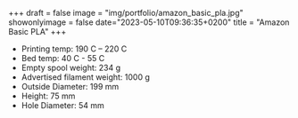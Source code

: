 +++
draft = false
image = "img/portfolio/amazon_basic_pla.jpg"
showonlyimage = false
date="2023-05-10T09:36:35+0200"
title = "Amazon Basic PLA"
+++

* Printing temp: 190 C – 220 C
* Bed temp: 40 C - 55 C
* Empty spool weight: 234 g
* Advertised filament weight: 1000 g
* Outside Diameter: 199 mm
* Height: 75 mm
* Hole Diameter: 54 mm
<!--more-->

